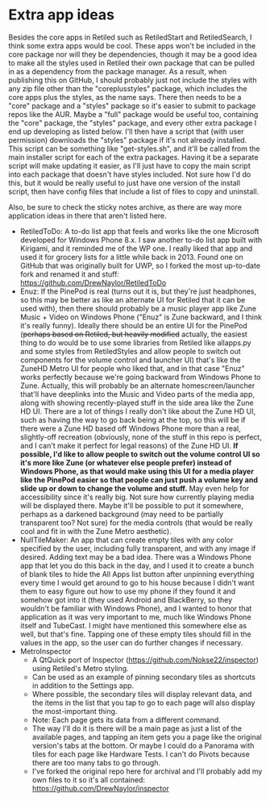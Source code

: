 # Extra app ideas

Besides the core apps in Retiled such as RetiledStart and RetiledSearch, I think some extra apps would be cool. These apps won't be included in the core package nor will they be dependencies, though it may be a good idea to make all the styles used in Retiled their own package that can be pulled in as a dependency from the package manager. As a result, when publishing this on GitHub, I should probably just not include the styles with any zip file other than the "coreplusstyles" package, which includes the core apps plus the styles, as the name says. There then needs to be a "core" package and a "styles" package so it's easier to submit to package repos like the AUR. Maybe a "full" package would be useful too, containing the "core" package, the "styles" package, and every other extra package I end up developing as listed below. I'll then have a script that (with user permission) downloads the "styles" package if it's not already installed. This script can be something like "get-styles.sh", and it'll be called from the main installer script for each of the extra packages. Having it be a separate script will make updating it easier, as I'll just have to copy the main script into each package that doesn't have styles included. Not sure how I'd do this, but it would be really useful to just have one version of the install script, then have config files that include a list of files to copy and uninstall.

Also, be sure to check the sticky notes archive, as there are way more application ideas in there that aren't listed here.

- RetiledToDo: A to-do list app that feels and works like the one Microsoft developed for Windows Phone 8.x. I saw another to-do list app built with Kirigami, and it reminded me of the WP one. I really liked that app and used it for grocery lists for a little while back in 2013. Found one on GitHub that was originally built for UWP, so I forked the most up-to-date fork and renamed it and stuff: https://github.com/DrewNaylor/RetiledToDo
- Enuz: If the PinePod is real (turns out it is, but they're just headphones, so this may be better as like an alternate UI for Retiled that it can be used with), then there should probably be a music player app like Zune Music + Video on Windows Phone ("Enuz" is Zune backward, and I think it's really funny). Ideally there should be an entire UI for the PinePod (~~perhaps based on Retiled, but heavily modified~~ actually, the easiest thing to do would be to use some libraries from Retiled like allapps.py and some styles from RetiledStyles and allow people to switch out components for the volume control and launcher UI) that's like the ZuneHD Metro UI for people who liked that, and in that case "Enuz" works perfectly because we're going backward from Windows Phone to Zune. Actually, this will probably be an alternate homescreen/launcher that'll have deeplinks into the Music and Video parts of the media app, along with showing recently-played stuff in the side area like the Zune HD UI. There are a lot of things I really don't like about the Zune HD UI, such as having the way to go back being at the top, so this will be if there were a Zune HD based off Windows Phone more than a real, slightly-off recreation (obviously, none of the stuff in this repo is perfect, and I can't make it perfect for legal reasons) of the Zune HD UI. **If possible, I'd like to allow people to switch out the volume control UI so it's more like Zune (or whatever else people prefer) instead of Windows Phone, as that would make using this UI for a media player like the PinePod easier so that people can just push a volume key and slide up or down to change the volume and stuff.** May even help for accessibility since it's really big. Not sure how currently playing media will be displayed there. Maybe it'll be possible to put it somewhere, perhaps as a darkened background (may need to be partially transparent too? Not sure) for the media controls (that would be really cool and fit in with the Zune Metro aesthetic).
- NullTileMaker: An app that can create empty tiles with any color specified by the user, including fully transparent, and with any image if desired. Adding text may be a bad idea. There was a Windows Phone app that let you do this back in the day, and I used it to create a bunch of blank tiles to hide the All Apps list button after unpinning everything every time I would get around to go to his house because I didn't want them to easy figure out how to use my phone if they found it and somehow got into it (they used Android and BlackBerry, so they wouldn't be familiar with Windows Phone), and I wanted to honor that application as it was very important to me, much like Windows Phone itself and TubeCast. I might have mentioned this somewhere else as well, but that's fine. Tapping one of these empty tiles should fill in the values in the app, so the user can do further changes if necessary.
- MetroInspector
  - A QtQuick port of Inspector (https://github.com/Nokse22/inspector) using Retiled's Metro styling.
  - Can be used as an example of pinning secondary tiles as shortcuts in addition to the Settings app.
  - Where possible, the secondary tiles will display relevant data, and the items in the list that you tap to go to each page will also display the most-important thing.
  - Note: Each page gets its data from a different command.
  - The way I'll do it is there will be a main page as just a list of the available pages, and tapping an item gets you a page like the original version's tabs at the bottom. Or maybe I could do a Panorama with tiles for each page like Hardware Tests. I can't do Pivots because there are too many tabs to go through.
  - I've forked the original repo here for archival and I'll probably add my own files to it so it's all contained: https://github.com/DrewNaylor/inspector
